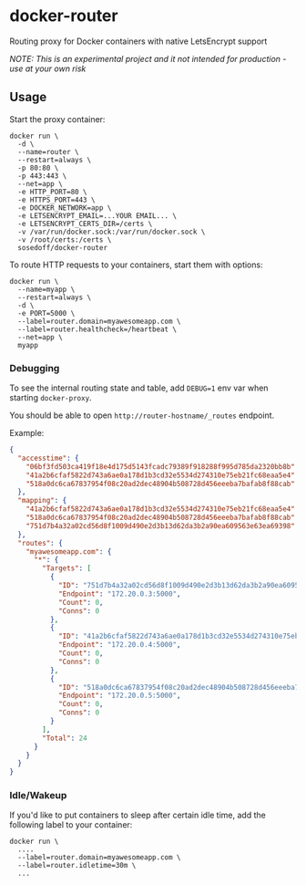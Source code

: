 # docker-router

Routing proxy for Docker containers with native LetsEncrypt support

*NOTE: This is an experimental project and it not intended for production - use at your own risk*

## Usage

Start the proxy container:

```
docker run \
  -d \
  --name=router \
  --restart=always \
  -p 80:80 \
  -p 443:443 \
  --net=app \
  -e HTTP_PORT=80 \
  -e HTTPS_PORT=443 \
  -e DOCKER_NETWORK=app \
  -e LETSENCRYPT_EMAIL=...YOUR EMAIL... \
  -e LETSENCRYPT_CERTS_DIR=/certs \
  -v /var/run/docker.sock:/var/run/docker.sock \
  -v /root/certs:/certs \
  sosedoff/docker-router
```

To route HTTP requests to your containers, start them with options:

```
docker run \
  --name=myapp \
  --restart=always \
  -d \
  -e PORT=5000 \
  --label=router.domain=myawesomeapp.com \
  --label=router.healthcheck=/heartbeat \
  --net=app \
  myapp
```

### Debugging

To see the internal routing state and table, add `DEBUG=1` env var when starting `docker-proxy`.

You should be able to open `http://router-hostname/_routes` endpoint.

Example:

```json
{
  "accesstime": {
    "06bf3fd503ca419f18e4d175d5143fcadc79389f918288f995d785da2320bb8b": "2019-04-26T16:48:38.12782292Z",
    "41a2b6cfaf5822d743a6ae0a178d1b3cd32e5534d274310e75eb21fc68eaa5e4": "2019-04-26T16:57:06.655900487Z",
    "518a0dc6ca67837954f08c20ad2dec48904b508728d456eeeba7bafab8f88cab": "2019-04-26T16:57:06.958181838Z"
  },
  "mapping": {
    "41a2b6cfaf5822d743a6ae0a178d1b3cd32e5534d274310e75eb21fc68eaa5e4": "myawesomeapp.com@*",
    "518a0dc6ca67837954f08c20ad2dec48904b508728d456eeeba7bafab8f88cab": "myawesomeapp.com@*",
    "751d7b4a32a02cd56d8f1009d490e2d3b13d62da3b2a90ea609563e63ea69398": "myawesomeapp.com@*"
  },
  "routes": {
    "myawesomeapp.com": {
      "*": {
        "Targets": [
          {
            "ID": "751d7b4a32a02cd56d8f1009d490e2d3b13d62da3b2a90ea609563e63ea69398",
            "Endpoint": "172.20.0.3:5000",
            "Count": 0,
            "Conns": 0
          },
          {
            "ID": "41a2b6cfaf5822d743a6ae0a178d1b3cd32e5534d274310e75eb21fc68eaa5e4",
            "Endpoint": "172.20.0.4:5000",
            "Count": 0,
            "Conns": 0
          },
          {
            "ID": "518a0dc6ca67837954f08c20ad2dec48904b508728d456eeeba7bafab8f88cab",
            "Endpoint": "172.20.0.5:5000",
            "Count": 0,
            "Conns": 0
          }
        ],
        "Total": 24
      }
    }
  }
}
```

### Idle/Wakeup

If you'd like to put containers to sleep after certain idle time, add the following
label to your container:

```
docker run \
  .... 
  --label=router.domain=myawesomeapp.com \
  --label=router.idletime=30m \
  ...
```